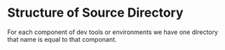 # Structure of Source Directory

For each component of dev tools or environments we have one directory that name is equal to that componant.
